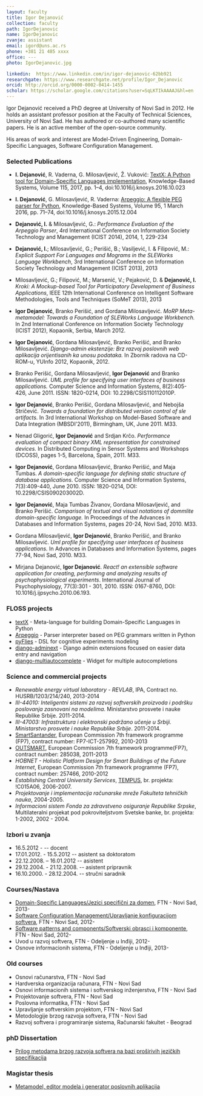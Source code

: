 ```yaml
---
layout: faculty
title: Igor Dejanović
collection: faculty
path: IgorDejanovic
name: IgorDejanovic
zvanje: assistant
email: igord@uns.ac.rs
phone: +381 21 485 xxxx
office: ---
photo: IgorDejanovic.jpg

linkedin:  https://www.linkedin.com/in/igor-dejanovic-62bb921
researchgate: https://www.researchgate.net/profile/Igor_Dejanovic
orcid: http://orcid.org/0000-0002-0414-1455
scholar: https://scholar.google.com/citations?user=SqLKTIkAAAAJ&hl=en
---
```


Igor Dejanović received a PhD degree at University of Novi Sad in 2012.  He
holds an assistant professor position at the Faculty of Technical Sciences,
University of Novi Sad. He has authored or co-authored many scientific papers.
He is an active member of the open-source community.

His areas of work and interest are Model-Driven Engineering, Domain-Specific
Languages, Software Configuration Management.

### Selected Publications

 * **I. Dejanović**, R. Vaderna, G. Milosavljević, Ž. Vuković: [TextX: A Python tool for Domain-Specific Languages implementation](http://www.sciencedirect.com/science/article/pii/S0950705116304178), Knowledge-Based Systems, Volume 115, 2017, pp. 1–4, doi:10.1016/j.knosys.2016.10.023

 * **I. Dejanović**, G. Milosavljević, R. Vaderna: [Arpeggio: A flexible PEG parser for Python](http://www.sciencedirect.com/science/article/pii/S0950705115004761), Knowledge-Based Systems, Volume 95, 1 March 2016, pp. 71–74, doi:10.1016/j.knosys.2015.12.004

 * **Dejanović, I.** & Milosavljević, G.: *Performance Evaluation of the Arpeggio Parser*, 4rd International Conference on Information Society Technology and Management (ICIST 2014), 2014, 1, 229-234

 * **Dejanović, I.**; Milosavljević, G.; Perišić, B.; Vasiljević, I. & Filipović, M.: *Explicit Support For Languages and Mograms in the SLEWorks Language Workbench*, 3rd International Conference on Information Society Technology and Management (ICIST 2013), 2013

 * Milosavljević, G.; Filipović, M.; Marsenić, V.; Pejaković, D. & **Dejanović, I.** *Kroki: A Mockup-based Tool for Participatory Development of Business Applications*, IEEE 12th International Conference on Intelligent Software Methodologies, Tools and Techniques (SoMeT 2013), 2013

 * **Igor Dejanović**, Branko Perišić, and Gordana Milosavljević. *MoRP Meta-metamodel: Towards a Foundation of SLEWorks Language Workbench.* In 2nd International Conference on Information Society Technology (ICIST 2012), Kopaonik, Serbia, March 2012.

 * **Igor Dejanović**, Gordana Milosavljević, Branko Perišić, and Branko Milosavljević. *Django-admin ekstenzije: Brz razvoj poslovnih web aplikacija orijentisanih ka unosu podataka.* In Zbornik radova na CD-ROM-u, YUInfo 2012, Kopaonik, 2012.
 
 * Branko Perišić, Gordana Milosavljević, **Igor Dejanović** and Branko Milosavljević. *UML profile for specifying user interfaces of business applications.* Computer Science and Information Systems, 8(2):405-426, June 2011. ISSN: 1820-0214, DOI: 10.2298/CSIS110112010P.
 
 * **Igor Dejanović**, Branko Perišić, Gordana Milosavljević, and Nebojša Stričević. *Towards a foundation for distributed version control of sle artifacts.* In 3rd International Workshop on Model-Based Software and Data Integration (MBSDI'2011), Birmingham, UK, June 2011. M33.
 
 * Nenad Gligorić, **Igor Dejanović** and Srdjan Krčo. *Performance evaluation of compact binary XML representation for constrained devices.* In Distributed Computing in Sensor Systems and Workshops (DCOSS), pages 1-5, Barcelona, Spain, 2011. M33.
 
 * **Igor Dejanović**, Gordana Milosavljević, Branko Perišić, and Maja Tumbas. *A domain-specific language for defining static structure of database applications*. Computer Science and Information Systems, 7(3):409-440, June 2010. ISSN: 1820-0214, DOI: 10.2298/CSIS090203002D.

 * **Igor Dejanović**, Maja Tumbas Živanov, Gordana Milosavljević, and Branko Perišić. *Comparison of textual and visual notations of dommlite domain-specific language.* In Proceedings of the Advances in Databases and Information Systems, pages 20-24, Novi Sad, 2010. M33.

 * Gordana Milosavljević, **Igor Dejanović**, Branko Perišić, and Branko Milosavljević. *Uml profile for specifying user interfaces of business applications.* In Advances in Databases and Information Systems, pages 77-94, Novi Sad, 2010. M33.

 * Mirjana Dejanović, **Igor Dejanović**. *React! an extensible software application for creating, performing and analyzing results of psychophysiological experiments*. International Journal of Psychophysiology, 77(3):301 - 301, 2010. ISSN: 0167-8760, DOI: 10.1016/j.ijpsycho.2010.06.193.


### FLOSS projects

 * [textX](https://github.com/igordejanovic/textX/) - Meta-language for building Domain-Specific Languages in Python
 * [Arpeggio](https://github.com/igordejanovic/Arpeggio/) - Parser interpreter based on PEG grammars written in Python
 * [pyFlies](https://github.com/igordejanovic/pyFlies/) - DSL for cognitive experiments modeling
 * [django-adminext](https://bitbucket.org/igord/django-adminext) - Django admin extensions focused on easier data entry and navigation
 * [django-multiautocomplete](https://bitbucket.org/igord/django-multiautocomplete) - Widget for multiple autocompletions

### Science and commercial projects

 * *Renewable energy virtual laboratory - REVLAB*, IPA, Contract no. HUSRB/1203/214/240, 2013-2014
 * *III-44010: Inteligentni sistemi za razvoj softverskih proizvoda i podršku poslovanja zasnovani na modelima*. Ministarstvo prosvete i nauke Republike Srbije. 2011-2014.
 * *III-47003: Infrastruktura i elektronski podržano učenje u Srbiji. Ministarstvo prosvete i nauke Republike Srbije*. 2011-2014.
 * [SmartSantander](http://www.smartsantander.eu/), European Commission 7th framework programme (FP7), contract number: FP7-ICT-257992, 2010-2013
 * [OUTSMART](http://fi-ppp-outsmart.eu/), European Commission 7th framework programme(FP7), contract number: 285038, 2011-2013
 * *HOBNET - Holistic Platform Design for Smart Buildings of the Future Internet*, European Commission 7th framework programme (FP7), contract number: 257466, 2010-2012
 * *Establishing Central University Services*, [TEMPUS](http://www.tempus.ac.rs/), br. projekta: !C015A06, 2006-2007.
 * *Projektovanje i implementacija računarske mreže Fakulteta tehničkih nauka*, 2004-2005.
 * *Informacioni sistem Fonda za zdravstveno osiguranje Republike Srpske*, Multilateralni projekat pod pokroviteljstvom Svetske banke, br. projekta: 1-2002, 2002 - 2004.

### Izbori u zvanja

 * 16.5.2012 -  -- docent
 * 17.01.2012. - 15.5.2012 -- asistent sa doktoratom
 * 22.12.2008. – 16.01.2012 -- asistent
 * 29.12.2004. - 21.12.2008. -- asistent pripravnik
 * 16.10.2000. - 28.12.2004. -- stručni saradnik


### Courses/Nastava
 * [Domain-Specific Languages/Jezici specifični za domen](/JSD), FTN - Novi Sad, 2013-
 * [Software Configuration Management/Upravljanje konfiguracijom softvera](/UKS), FTN - Novi Sad, 2012-
 * [Software patterns and components/Softverski obrasci i komponente](/SOK), FTN - Novi Sad, 2012-
 * Uvod u razvoj softvera, FTN - Odeljenje u Inđiji, 2012-
 * Osnove informacionih sistema, FTN - Odeljenje u Inđiji, 2013-

### Old courses
 * Osnovi računarstva, FTN - Novi Sad
 * Hardverska organizacija računara, FTN - Novi Sad
 * Osnovi informacionih sistema i softverskog inženjerstva, FTN - Novi Sad
 * Projektovanje softvera, FTN - Novi Sad
 * Poslovna informatika, FTN - Novi Sad
 * Upravljanje softverskim projektom, FTN - Novi Sad
 * Metodologije brzog razvoja softvera, FTN - Novi Sad
 * Razvoj softvera i programiranje sistema, Računarski fakultet - Beograd

### phD Dissertation
  * [Prilog metodama brzog razvoja softvera na bazi proširivih jezičkih specifikacija](http://www.doiserbia.nb.rs/phd/university.aspx?theseid=NS20110103DEJANOVIC)

### Magistar thesis
  * [Metamodel, editor modela i generator poslovnih aplikacija](http://mobins.uns.ac.rs/sites/mobins.uns.ac.rs/files/IDejanovic_DOMMLite.pdf)

